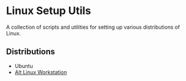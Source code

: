 # Linux Setup Utils

A collection of scripts and utilities for setting up various distributions of Linux.

## Distributions
* Ubuntu
* [Alt Linux Workstation](alt/README.md)

